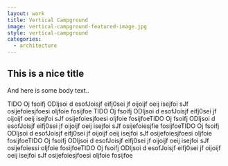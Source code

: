 ```yaml
---
layout: work
title: Vertical Campground
image: vertical-campground-featured-image.jpg
style: vertical-campground
categories:
  - architecture
---
```


## This is a nice title

And here is some body text..

TIDO Oj fsoifj ODIjsoi d esofJoisjf eifj0sei jf oijoijf oeij
isejfoi sJf osijefoiesjfoesi oIjfoie fosijfoe TIDO Oj fsoifj ODIjsoi d esofJoisjf eifj0sei jf oijoijf oeij
isejfoi sJf osijefoiesjfoesi oIjfoie fosijfoeTIDO Oj fsoifj ODIjsoi d esofJoisjf eifj0sei jf oijoijf oeij
isejfoi sJf osijefoiesjfie fosijfoeTIDO Oj fsoifj ODIjsoi d esofJoisjf eifj0sei jf oijoijf oeij
isejfoi sJf osijefoiesjfoesi oIjfoie fosijfoeTIDO Oj fsoifj ODIjsoi d esofJoisjf eifj0sei jf oijoijf oeij
isejfoi sJf osijefoiessi oIjfoie fosijfoeTIDO Oj fsoifj ODIjsoi d esofJoisjf eifj0sei jf oijoijf oeij
isejfoi sJf osijefoiesjfoesi oIjfoie fosijfoe
